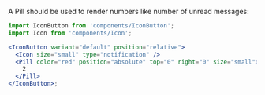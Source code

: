 A Pill should be used to render numbers like number of unread messages:

```jsx harmony
import IconButton from 'components/IconButton';
import Icon from 'components/Icon';

<IconButton variant="default" position="relative">
  <Icon size="small" type="notification" />
  <Pill color="red" position="absolute" top="0" right="0" size="small">
    2
  </Pill>
</IconButton>;
```
